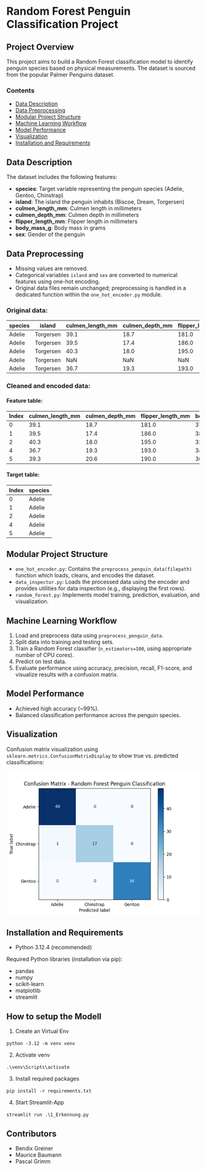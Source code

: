 # Random Forest Penguin Classification Project

## Project Overview

This project aims to build a Random Forest classification model to identify penguin species based on physical measurements. The dataset is sourced from the popular Palmer Penguins dataset.

### Contents
- [Data Description](#data-description)
- [Data Preprocessing](#data-preprocessing)
- [Modular Project Structure](#modular-project-structure)
- [Machine Learning Workflow](#machine-learning-workflow)
- [Model Performance](#model-performance)
- [Visualization](#visualization)
- [Installation and Requirements](#installation-and-requirements)

## Data Description

The dataset includes the following features:

- **species**: Target variable representing the penguin species (Adelie, Gentoo, Chinstrap)
- **island**: The island the penguin inhabits (Biscoe, Dream, Torgersen)
- **culmen_length_mm**: Culmen length in millimeters
- **culmen_depth_mm**: Culmen depth in millimeters
- **flipper_length_mm**: Flipper length in millimeters
- **body_mass_g**: Body mass in grams
- **sex**: Gender of the penguin

## Data Preprocessing

- Missing values are removed.
- Categorical variables `island` and `sex` are converted to numerical features using one-hot encoding.
- Original data files remain unchanged; preprocessing is handled in a dedicated function within the `one_hot_encoder.py` module.

### Original data:
| species | island    | culmen_length_mm | culmen_depth_mm | flipper_length_mm | body_mass_g | sex    |
|---------|-----------|------------------|-----------------|-------------------|-------------|--------|
| Adelie  | Torgersen | 39.1             | 18.7            | 181.0             | 3750.0      | MALE   |
| Adelie  | Torgersen | 39.5             | 17.4            | 186.0             | 3800.0      | FEMALE |
| Adelie  | Torgersen | 40.3             | 18.0            | 195.0             | 3250.0      | FEMALE |
| Adelie  | Torgersen | NaN              | NaN             | NaN               | NaN         | NaN    |
| Adelie  | Torgersen | 36.7             | 19.3            | 193.0             | 3450.0      | FEMALE |

### Cleaned and encoded data:
#### Feature table:
| Index | culmen_length_mm | culmen_depth_mm | flipper_length_mm | body_mass_g | island_Biscoe | island_Dream | island_Torgersen | sex_. | sex_FEMALE | sex_MALE |
|-------|------------------|-----------------|-------------------|-------------|---------------|--------------|------------------|-------|------------|----------|
| 0     | 39.1             | 18.7            | 181.0             | 3750.0      | False         | False        | True             | False | False      | True     |
| 1     | 39.5             | 17.4            | 186.0             | 3800.0      | False         | False        | True             | False | True       | False    |
| 2     | 40.3             | 18.0            | 195.0             | 3250.0      | False         | False        | True             | False | True       | False    |
| 4     | 36.7             | 19.3            | 193.0             | 3450.0      | False         | False        | True             | False | True       | False    |
| 5     | 39.3             | 20.6            | 190.0             | 3650.0      | False         | False        | True             | False | False      | True     |


#### Target table:
| Index | species |
|-------|---------|
| 0     | Adelie  |
| 1     | Adelie  |
| 2     | Adelie  |
| 4     | Adelie  |
| 5     | Adelie  |



## Modular Project Structure

- `one_hot_encoder.py`: Contains the `preprocess_penguin_data(filepath)` function which loads, cleans, and encodes the dataset.
- `data_inspector.py`: Loads the processed data using the encoder and provides utilities for data inspection (e.g., displaying the first rows).
- `random_forest.py`: Implements model training, prediction, evaluation, and visualization.

## Machine Learning Workflow

1. Load and preprocess data using `preprocess_penguin_data`.
2. Split data into training and testing sets.
3. Train a Random Forest classifier (`n_estimators=100`, using appropriate number of CPU cores).
4. Predict on test data.
5. Evaluate performance using accuracy, precision, recall, F1-score, and visualize results with a confusion matrix.

## Model Performance

- Achieved high accuracy (~99%).
- Balanced classification performance across the penguin species.


## Visualization

Confusion matrix visualization using `sklearn.metrics.ConfusionMatrixDisplay` to show true vs. predicted classifications:

![Penguin Dataset Preview](results_confusion_matrix.png)


## Installation and Requirements

- Python 3.12.4 (recommended)

Required Python libraries (installation via pip):

- pandas
- numpy
- scikit-learn
- matplotlib
- streamlit


## How to setup the Modell
1. Create an Virtual Env

``
python -3.12 -m venv venv
``

2. Activate venv

``
.\venv\Scripts\activate
``

3. Install required packages

``
pip install -r requirements.txt
``

4. Start Streamlit-App

``
streamlit run .\1_Erkennung.py
``

## Contributors

- Bendix Greiner
- Maurice Baumann
- Pascal Grimm